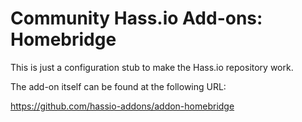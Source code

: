 # Community Hass.io Add-ons: Homebridge

This is just a configuration stub to make the Hass.io repository work.

The add-on itself can be found at the following URL:

<https://github.com/hassio-addons/addon-homebridge>